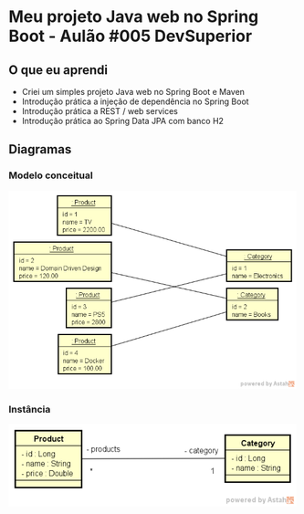 # Meu projeto Java web no Spring Boot - Aulão #005 DevSuperior

## O que eu aprendi
- Criei um simples projeto Java web no Spring Boot e Maven
- Introdução prática a injeção de dependência no Spring Boot
- Introdução prática a REST / web services
- Introdução prática ao Spring Data JPA com banco H2

## Diagramas

### Modelo conceitual

![myImage](https://github.com/greicyitakura/aulaSpringboot/blob/master/domain-instance.png)

### Instância

![myImage](https://github.com/greicyitakura/aulaSpringboot/blob/master/domain-model.png)
